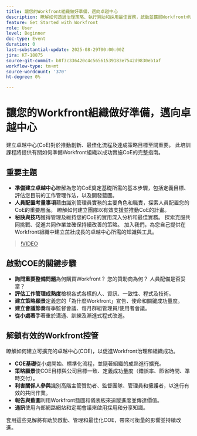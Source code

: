 ```yaml
---
title: 讓您的Workfront組織做好準備，邁向卓越中心
description: 瞭解如何透過治理策略、執行贊助和採用最佳實務，啟動並擴展Workfront卓越中心。
feature: Get Started with Workfront
role: User
level: Beginner
doc-type: Event
duration: 0
last-substantial-update: 2025-08-29T00:00:00Z
jira: KT-18875
source-git-commit: b8f3c336420c4c56561539183e7542d9830eb1af
workflow-type: tm+mt
source-wordcount: '370'
ht-degree: 0%

---
```



# 讓您的Workfront組織做好準備，邁向卓越中心

建立卓越中心(CoE)對於推動創新、最佳化流程及達成策略目標至關重要。 此培訓課程將提供有關如何準備Workfront組織以成功實施CoE的完整指南。

## 重要主題

* **準備建立卓越中心**&#x200B;瞭解為您的CoE奠定基礎所需的基本步驟，包括定義目標、評估您目前的工作管理作法，以及開發藍圖。
* **人員配置考量事項**&#x200B;藉由識別管理員實務的主要角色和職責，探索人員配置您的CoE的重要層面。 瞭解如何建立團隊以有效支援並推動CoE的計畫。
* **秘訣與技巧**&#x200B;獲得管理及維持您的CoE的實用深入分析和最佳實務。 探索克服共同挑戰、促進共同作業並確保持續改善的策略。 加入我們，為您自己提供在Workfront組織中建立茁壯成長的卓越中心所需的知識與工具。

>[!VIDEO](https://video.tv.adobe.com/v/3471495/?learn=on&enablevpops)

## 啟動COE的關鍵步驟

* **詢問重要整備問題**&#x200B;為何購買Workfront？ 您的贊助商為何？ 人員配備是否妥當？
* **評估工作管理成熟度**&#x200B;檢視各式各樣的人、資訊、一致性、程式及技術。
* **建立策略願景**&#x200B;定義您的「為什麼Workfront」宣告、使命和關鍵成功量度。
* **建立會議節奏**&#x200B;每季監督會議、每月群組管理員/使用者會議。
* **從小處著手**&#x200B;著重於溝通、訓練及漸進式程式改進。

## 解鎖有效的Workfront控管

瞭解如何建立可擴充的卓越中心(COE)，以促進Workfront治理和組織成功。

* **COE基礎**&#x200B;從小處開始、標準化流程，並隨著組織的成熟進行擴充。
* **策略願景**&#x200B;使COE目標與公司目標一致、定義成功量度（錯誤率、節省時間、準時交付）。
* **利害關係人參與**&#x200B;識別高階主管贊助者、監督團隊、管理員和擁護者，以進行有效的共同作業。
* **報告與藍圖**&#x200B;利用Workfront藍圖和儀表板來追蹤進度並傳達價值。
* **通訊**&#x200B;使用內部網路網站和定期會議來啟用採用和分享知識。

套用這些見解將有助於啟動、管理和最佳化COE，帶來可衡量的影響並持續改進。